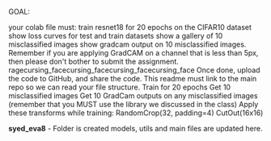 GOAL:

your colab file must: train resnet18 for 20 epochs on the CIFAR10 dataset show loss curves for test and train datasets show a gallery of 10 misclassified images show gradcam output on 10 misclassified images. Remember if you are applying GradCAM on a channel that is less than 5px, then please don't bother to submit the assignment. ragecursing_facecursing_facecursing_facecursing_face Once done, upload the code to GitHub, and share the code. This readme must link to the main repo so we can read your file structure. Train for 20 epochs Get 10 misclassified images Get 10 GradCam outputs on any misclassified images (remember that you MUST use the library we discussed in the class) Apply these transforms while training: RandomCrop(32, padding=4) CutOut(16x16)

**syed_eva8** - Folder is created
    models, utils and main files are updated here.
